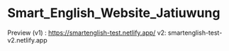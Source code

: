 # Smart_English_Website_Jatiuwung

Preview (v1) : https://smartenglish-test.netlify.app/
v2: smartenglish-test-v2.netlify.app
